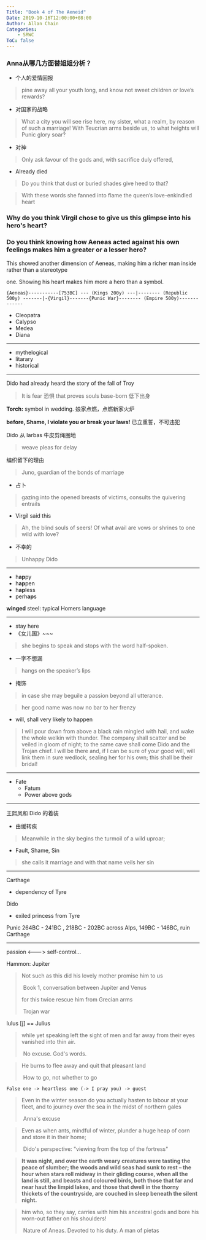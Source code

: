 ```yaml
---
Title: "Book 4 of The Aeneid"
Date: 2019-10-16T12:00:00+08:00
Author: Allan Chain
Categories:
    - SRWC
ToC: false
---
```


### Anna从哪几方面替姐姐分析？
- 个人的爱情回报
>  pine away all your youth long, and know not sweet children or love’s rewards? 

- 对国家的战略
> What a city you will see rise here, my sister, what a realm, by reason of such a marriage! With Teucrian arms beside us, to what heights will Punic glory soar? 

- 对神
> Only ask favour of the gods and, with sacrifice duly offered,

- Already died

> Do you think that dust or buried shades give heed to that?



> With these words she fanned into flame the queen’s love-enkindled heart

### Why do you think Virgil chose to give us this glimpse into his hero's heart?

### Do you think knowing how Aeneas acted against his own feelings makes him a greater or a lesser hero?

This showed another dimension of Aeneas, making him a richer man inside rather than a stereotype 

 one. Showing his heart makes him more a hero than a symbol.
```
{Aeneas}-----------[753BC] --- (Kings 200y) ---|-------- (Republic 500y) -------|-{Virgil}-------{Punic War}-------- (Empire 500y)-------------
```
- Cleopatra
- Calypso
- Medea
- Diana

---

- mythelogical
- litarary
- historical

---

Dido had already heard the story of the fall of Troy

> It is fear 恐惧 that proves souls base-born 低下出身

**Torch:** symbol in wedding. 娘家点燃，点燃新家火炉

**before, Shame, I violate you or break your laws!** 已立重誓，不可违犯

Dido 从 Iarbas 牛皮剪绳圈地

> weave pleas for delay

编织留下的理由



> Juno, guardian of the bonds of marriage

- 占卜

> gazing into the opened breasts of victims, consults the quivering entrails

- Virgil said this

> Ah, the blind souls of seers! Of what avail are vows or shrines to one wild with love?

- 不幸的

> Unhappy Dido

---

- h**ap**py
- h**ap**pen
- h**ap**less
- perh**ap**s

**winged** steel: typical Homers language

---

- stay here
- 《女儿国》\~\~\~

> she begins to speak and stops with the word half-spoken.

- 一字不想漏

> hangs on the speaker’s lips

- 掩饰

> in case she may beguile a passion beyond all utterance.

> her good name was now no bar to her frenzy

- will, shall  very likely to happen

> I will pour down from above a black rain mingled with hail, and wake the whole welkin with thunder. The company shall scatter and be veiled in gloom of night; to the same cave shall come Dido and the Trojan chief. I will be there and, if I can be sure of your good will, will link them in sure wedlock, sealing her for his own; this shall be their bridal!

---

- Fate
    - Fatum
    - Power above gods

---

王熙凤和 Dido 的着装

- 由缓转疾

> Meanwhile in the sky begins the turmoil of a wild uproar; 

- Fault, Shame, Sin

> she calls it marriage and with that name veils her sin

---

Carthage

- dependency of Tyre

Dido

- exiled princess from Tyre

Punic 264BC - 241BC , 218BC - 202BC across Alps, 149BC - 146BC, ruin Carthage

---

passion <---> self-control...

Hammon: Jupiter

> Not such as this did his lovely mother promise him to us
>
> ​	Book 1, conversation between Jupiter and Venus
>
> for this twice rescue him from Grecian arms
>
> ​	Trojan war



Iulus \[j\] == Julius

> while yet speaking left the sight of men and far away from their eyes vanished into
> thin air.
>
> ​	No excuse. God's words.

>He burns to flee away and quit that pleasant land
>
> ​	How to go, not whether to go

```
False one -> heartless one (-> I pray you) -> guest
```

> Even in the winter season do you actually hasten to labour at your fleet, and to journey over the sea in the midst of northern gales
>
> ​	Anna's excuse

> Even as when ants, mindful of winter, plunder a huge heap of corn and store it in their home; 
>
> ​	Dido's perspective: "viewing from the top of the fortress"

> **It was night, and over the earth weary creatures were tasting the peace of slumber; the woods and wild seas had sunk to rest – the hour when stars roll midway in their gliding course, when all the land is still, and beasts and coloured birds, both those that far and near haut the limpid lakes, and those that dwell in the thorny thickets of the countryside, are couched in sleep beneath the silent night.**

> him who, so they say, carries with him his ancestral gods and bore his
> worn-out father on his shoulders!
>
> ​	Nature of Aneas. Devoted to his duty. A man of pietas
